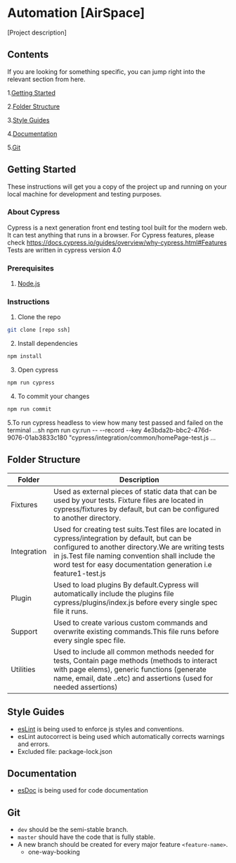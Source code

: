 # Automation [AirSpace]

[Project description]
​

## Contents

If you are looking for something specific, you can jump right into the relevant section from here.

​1.[Getting Started](#getting-started)

2.[Folder Structure](#folder-structure)

3.[Style Guides](#style_guides)

4.[Documentation](#documentation)

5.[Git](#git)
​
​
## Getting Started

These instructions will get you a copy of the project up and running on your local machine for development and testing purposes.
​

### About Cypress

Cypress is a next generation front end testing tool built for the modern web. It can test anything that runs in a browser.
For Cypress features, please check https://docs.cypress.io/guides/overview/why-cypress.html#Features
Tests are written in cypress version 4.0
​

### Prerequisites

1. [Node.js](https://nodejs.org/en/)

### Instructions

1.  Clone the repo

```sh
git clone [repo ssh]
```

2.  Install dependencies

```sh
npm install
```

3.  Open cypress

```sh
npm run cypress
```

4.  To commit your changes

```sh
npm run commit
```

5.To run cypress headless to view how many test passed and failed on the terminal
...sh
npm run cy:run -- --record --key 4e3bda2b-bbc2-476d-9076-01ab3833c180 "cypress/integration/common/homePage-test.js
...

## Folder Structure

| Folder      | Description                                                                                                                                                                                                                                                                 |
| ----------- | --------------------------------------------------------------------------------------------------------------------------------------------------------------------------------------------------------------------------------------------------------------------------- |
| Fixtures    | Used as external pieces of static data that can be used by your tests. Fixture files are located in cypress/fixtures by default, but can be configured to another directory.                                                                                                |
| Integration | Used for creating test suits.Test files are located in cypress/integration by default, but can be configured to another directory.We are writing tests in js.Test file naming convention shall include the word test for easy documentation generation i.e feature1-test.js |
| Plugin      | Used to load plugins By default.Cypress will automatically include the plugins file cypress/plugins/index.js before every single spec file it runs.                                                                                                                         |
| Support     | Used to create various custom commands and overwrite existing commands.This file runs before every single spec file.                                                                                                                                                        |
| Utilities   | Used to include all common methods needed for tests, Contain page methods (methods to interact with page elems), generic functions (generate name, email, date ..etc) and assertions (used for needed assertions)                                                           |


## Style Guides
* [esLint](https://eslint.org/) is being used to enforce js styles and conventions.
* esLint autocorrect is being used which automatically corrects warnings and errors.
* Excluded file: package-lock.json

## Documentation
* [esDoc](https://esdoc.org/) is being used for code documentation
​

## Git

- `dev` should be the semi-stable branch.
- `master` should have the code that is fully stable.
- A new branch should be created for every major feature `<feature-name>`.
  * one-way-booking

​
